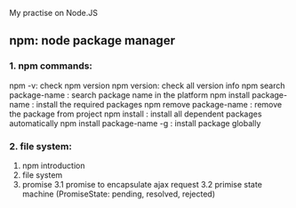 My practise on Node.JS

## npm: node package manager

### 1. npm commands:

npm -v: check npm version
npm version: check all version info
npm search package-name : search package name in the platform
npm install package-name : install the required packages
npm remove package-name : remove the package from project
npm install : install all dependent packages automatically
npm install package-name -g : install package globally

### 2. file system:

1. npm introduction
2. file system
3. promise
   3.1 promise to encapsulate ajax request
   3.2 primise state machine (PromiseState: pending, resolved, rejected)
